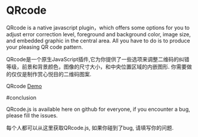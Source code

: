 # QRcode

QRcode is a native javascript plugin，which offers some options for you to adjust error correction level, foreground and background color, image size, and embedded graphic in the central area. All you have to do is to produce your pleasing QR code pattern.

QRcode是一个原生JavaScript插件,它为你提供了一些选项来调整二维码的纠错等级，前景和背景颜色，图像的尺寸大小，和中央位置区域的内嵌图形. 你需要做的仅仅是制作赏心悦目的二维码图案.

QRcode [Demo](http://ffandii.github.io/Personal-blog/demo/qrcode.html)

#conclusion 
 
QRcode.js is available here on github for everyone, if you encounter a bug, please fill the issues.

每个人都可以从这里获取QRcode.js, 如果你碰到了bug, 请填写你的问题.
